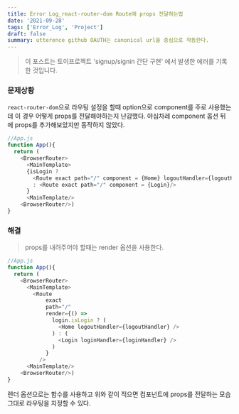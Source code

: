 ```yaml
---
title: Error Log_react-router-dom Route에 props 전달하는법
date: '2021-09-28'
tags: ['Error_Log', 'Project']
draft: false
summary: utterence github OAUTH는 canonical url을 중심으로 작동한다.
---
```


> 이 포스트는 토이프로젝트 'signup/signin 간단 구현' 에서 발생한 에러를 기록한 것입니다.

### 문제상황

`react-router-dom`으로 라우팅 설정을 할때 option으로 component를 주로 사용했는데 이 경우 어떻게 props를 전달해야하는지 난감했다. 야심차레 component 옵션 뒤에 props를 추가해보았지만 동작하지 않았다.

```js
//App.js
function App(){
  return (
    <BrowserRouter>
      <MainTemplate>
      {isLogin ?
        <Route exact path="/" component = {Home} logoutHandler={logoutHandler}/> // 동작 안함
        : <Route exact path="/" component = {Login}/>
      }
      <MainTemplate/>
    <BrowserRouter/>)
}
```

### 해결

> props를 내려주어야 할때는 render 옵션을 사용한다.

```js
//App.js
function App(){
  return (
    <BrowserRouter>
      <MainTemplate>
        <Route
            exact
            path="/"
            render={() =>
              login.isLogin ? (
                <Home logoutHandler={logoutHandler} />
              ) : (
                <Login loginHandler={loginHandler} />
              )
            }
          />
      <MainTemplate/>
    <BrowserRouter/>)
}
```

렌더 옵션으로는 함수를 사용하고 위와 같이 적으면 컴포넌트에 props를 전달하는 모습 그대로 라우팅을 지정할 수 있다.
